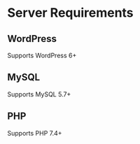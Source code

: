 Server Requirements
===================

WordPress 
---------

Supports WordPress 6+

MySQL
-----
Supports MySQL 5.7+

PHP
---
Supports PHP 7.4+
